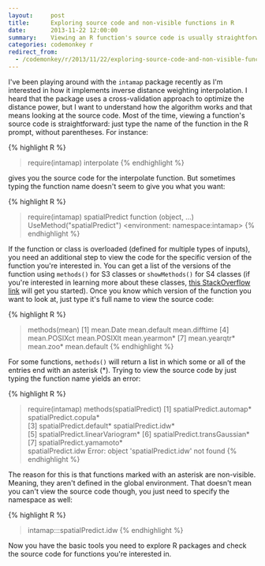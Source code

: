 ```yaml
---
layout:     post
title:      Exploring source code and non-visible functions in R
date:       2013-11-22 12:00:00
summary:    Viewing an R function's source code is usually straightforward, but sometimes a few extra steps are needed.
categories: codemonkey r
redirect_from:
  - /codemonkey/r/2013/11/22/exploring-source-code-and-non-visible-functions-in-r/
---
```


I've been playing around with the `intamap` package recently as I'm interested in how it implements inverse distance weighting interpolation. I heard that the package uses a cross-validation approach to optimize the distance power, but I want to understand how the algorithm works and that means looking at the source code. Most of the time, viewing a function's source code is straightforward: just type the name of the function in the R prompt, without parentheses. For instance:

{% highlight R %}
> require(intamap)
> interpolate
{% endhighlight %}

gives you the source code for the interpolate function. But sometimes typing the function name doesn't seem to give you what you want:

{% highlight R %}
> require(intamap)
> spatialPredict
function (object, ...) 
UseMethod("spatialPredict")
<environment: namespace:intamap>
{% endhighlight %}

If the function or class is overloaded (defined for multiple types of inputs), you need an additional step to view the code for the specific version of the function you're interested in. You can get a list of the versions of the function using `methods()` for S3 classes or `showMethods()` for S4 classes (if you're interested in learning more about these classes, <a href="http://stackoverflow.com/questions/6450803/class-in-r-s3-vs-s4">this StackOverflow link</a> will get you started). Once you know which version of the function you want to look at, just type it's full name to view the source code:

{% highlight R %}
> methods(mean)
[1] mean.Date    mean.default    mean.difftime
[4] mean.POSIXct    mean.POSIXlt    mean.yearmon*
[7] mean.yearqtr*    mean.zoo*
> mean.default
{% endhighlight %}

For some functions, `methods()` will return a list in which some or all of the entries end with an asterisk (*). Trying to view the source code by just typing the function name yields an error:

{% highlight R %}
> require(intamap)
> methods(spatialPredict)
[1] spatialPredict.automap*    spatialPredict.copula*         
[3] spatialPredict.default*    spatialPredict.idw*            
[5] spatialPredict.linearVariogram*
[6] spatialPredict.transGaussian*  
[7] spatialPredict.yamamoto*  
> spatialPredict.idw
Error: object 'spatialPredict.idw' not found
{% endhighlight %}

The reason for this is that functions marked with an asterisk are non-visible. Meaning, they aren't defined in the global environment. That doesn't mean you can't view the source code though, you just need to specify the namespace as well:

{% highlight R %}
> intamap:::spatialPredict.idw
{% endhighlight %}

Now you have the basic tools you need to explore R packages and check the source code for functions you're interested in.